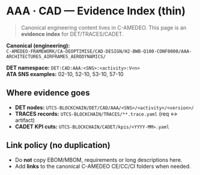 # AAA · CAD — Evidence Index (thin)

> Canonical engineering content lives in C-AMEDEO. This page is an **evidence index** for DET/TRACES/CADET.

**Canonical (engineering):**  
`C-AMEDEO-FRAMEWORK/CA-DEOPTIMISE/CAD-DESIGN/H2-BWB-Q100-CONF0000/AAA-ARCHITECTURES_AIRFRAMES_AERODYNAMICS/`

**DET namespace:** `DET:CAD:AAA:<SNS>:<activity>:V<n>`  
**ATA SNS examples:** 02-10, 52-10, 53-10, 57-10

## Where evidence goes
- **DET nodes:** `UTCS-BLOCKCHAIN/DET/CAD/AAA/<SNS>/<activity>/<version>/`
- **TRACES records:** `UTCS-BLOCKCHAIN/TRACES/**.trace.yaml` (req ↔ artifact)
- **CADET KPI cuts:** `UTCS-BLOCKCHAIN/CADET/kpis/<YYYY-MM>.yaml`

## Link policy (no duplication)
- Do **not** copy EBOM/MBOM, requirements or long descriptions here.  
- Add **links** to the canonical C-AMEDEO CE/CC/CI folders when needed.